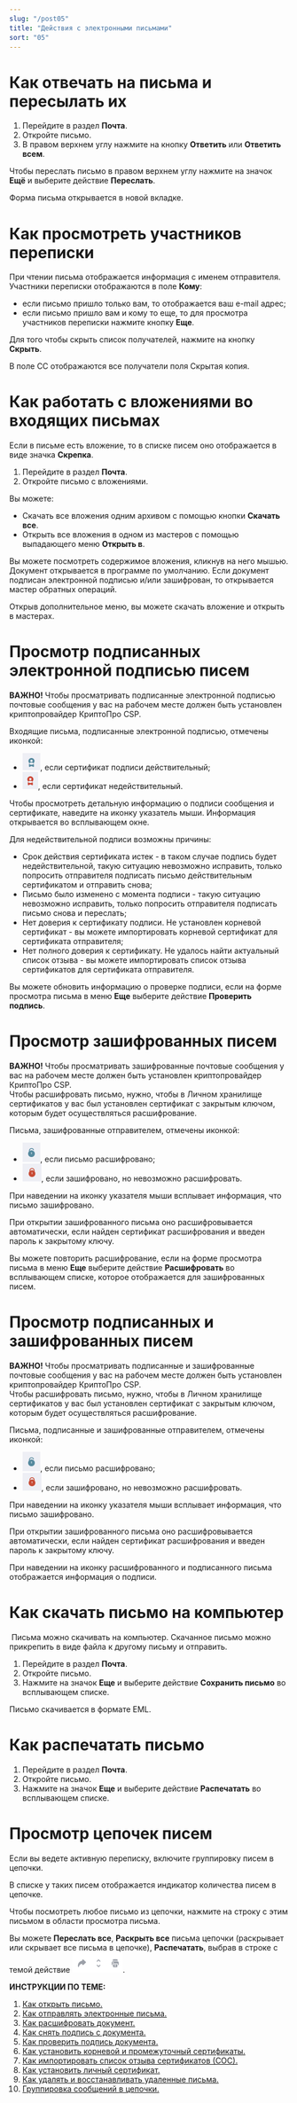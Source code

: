 ```yaml
---
slug: "/post05"
title: "Действия с электронными письмами"
sort: "05"
---
```


# Как отвечать на письма  и пересылать их

1. Перейдите в раздел **Почта**.
2. Откройте письмо.
3. В правом верхнем углу нажмите на кнопку **Ответить** или **Ответить всем**.  

Чтобы переслать письмо в правом верхнем углу нажмите на значок  **Ещё**  и выберите действие **Переслать**.

Форма письма открывается в новой вкладке.  

# Как просмотреть участников переписки

При чтении письма отображается информация с именем отправителя.  
Участники переписки отображаются в поле **Кому**: 
- если письмо пришло только вам, то отображается ваш e-mail адрес;
- если письмо пришло вам и кому то еще, то для просмотра участников переписки нажмите кнопку **Еще**. 
 
Для того чтобы скрыть список получателей, нажмите на кнопку **Скрыть**.

В поле CC отображаются все получатели поля Скрытая копия. 

# Как работать с вложениями во входящих письмах

Если в письме есть вложение, то в списке писем оно отображается в виде значка **Скрепка**.  

1. Перейдите в раздел **Почта**.
2. Откройте письмо с вложениями.   

Вы можете:
- Скачать все вложения одним архивом с помощью кнопки **Скачать все**.  
- Открыть все вложения в одном из мастеров с помощью выпадающего меню **Открыть в**.

Вы можете посмотреть содержимое вложения, кликнув на него мышью. Документ открывается в программе по умолчанию. Если документ подписан электронной подписью и/или зашифрован, то открывается мастер обратных операций.  

Открыв дополнительное меню, вы можете скачать вложение и открыть в мастерах.  

# Просмотр подписанных электронной подписью писем  

**ВАЖНО!**  Чтобы просматривать подписанные электронной подписью почтовые сообщения у вас на рабочем месте должен быть установлен криптопровайдер КриптоПро CSP.

Входящие письма, подписанные электронной подписью, отмечены иконкой:

- ![valid-sign-cert.png](./images/valid-sign-cert.png "Действительный"), если сертификат подписи действительный;
- ![invalid-sign-cert.png](./images/invalid-sign-cert.png "Недействительный"), если сертификат недействительный.

Чтобы просмотреть детальную информацию о подписи сообщения и сертификате, наведите на иконку указатель мыши. Информация открывается во всплывающем окне. 

Для недействительной подписи возможны причины:
- Срок действия сертификата истек - в таком случае подпись будет недействительной, такую ситуацию невозможно исправить, только попросить отправителя подписать письмо действительным сертификатом и отправить снова;  
- Письмо было изменено с момента подписи - такую ситуацию невозможно исправить, только попросить отправителя подписать письмо снова и переслать;   
- Нет доверия к сертификату подписи. Не установлен корневой сертификат - вы можете импортировать корневой сертификат для сертификата отправителя; 
- Нет полного доверия к сертификату. Не удалось найти актуальный список отзыва - вы можете  импортировать список отзыва сертификатов для сертификата отправителя.
  
Вы можете обновить информацию о проверке подписи, если на форме просмотра письма в меню **Еще** выберите действие **Проверить подпись**.

# Просмотр зашифрованных писем  

**ВАЖНО!**  Чтобы просматривать зашифрованные почтовые сообщения у вас на рабочем месте должен быть установлен криптопровайдер КриптоПро CSP.  
Чтобы расшифровать письмо, нужно, чтобы в Личном хранилище сертификатов у вас был установлен сертификат с закрытым ключом, которым будет осуществляться расшифрование. 

Письма, зашифрованные отправителем, отмечены иконкой:

- ![uncipher-mail.png](./images/uncipher-mail.png "Расшифровано"), если письмо расшифровано;
- ![cipher-mail.png](./images/cipher-mail.png "Невозможно расшифровать"), если зашифровано, но невозможно расшифровать.

При наведении на иконку указателя мыши всплывает информация, что письмо зашифровано. 

При открытии зашифрованного письма оно расшифровывается автоматически, если найден сертификат расшифрования и введен пароль к закрытому ключу.

Вы можете повторить расшифрование, если на форме просмотра письма в меню **Еще** выберите действие **Расшифровать** во всплывающем списке, которое отображается для зашифрованных писем.    

# Просмотр подписанных и зашифрованных писем  

**ВАЖНО!**  Чтобы просматривать подписанные и зашифрованные почтовые сообщения у вас на рабочем месте должен быть установлен криптопровайдер КриптоПро CSP.  
Чтобы расшифровать письмо, нужно, чтобы в Личном хранилище сертификатов у вас был установлен сертификат с закрытым ключом, которым будет осуществляться расшифрование.  


Письма, подписанные и зашифрованные отправителем, отмечены иконкой:

- ![uncipher-mail.png](./images/uncipher-mail.png "Расшифровано"), если письмо расшифровано;
- ![cipher-mail.png](./images/cipher-mail.png "Невозможно расшифровать"), если зашифровано, но невозможно расшифровать.

При наведении на иконку указателя мыши всплывает информация, что письмо зашифровано. 

При открытии зашифрованного письма оно расшифровывается автоматически, если найден сертификат расшифрования и введен пароль к закрытому ключу.

При наведении на иконку расшифрованного и подписанного письма отображается информация о подписи.

# Как скачать письмо на компьютер
​
Письма можно скачивать на компьютер. Скачанное письмо можно прикрепить в виде файла к другому письму и отправить.

1. Перейдите в раздел **Почта**.
2. Откройте письмо.
3. Нажмите на значок **Еще** и выберите действие **Сохранить письмо** во всплывающем списке.

Письмо скачивается в формате EML.

# Как распечатать письмо 

1. Перейдите в раздел **Почта**.
2. Откройте письмо.
3. Нажмите на значок **Еще** и выберите действие **Распечатать** во всплывающем списке.  

# Просмотр цепочек писем 

Если вы ведете активную переписку, включите группировку писем в цепочки.    

В списке у таких писем отображается индикатор количества писем в цепочке.  

Чтобы посмотреть любое письмо из цепочки, нажмите на строку с этим письмом в области просмотра письма.   

Вы можете **Переслать все**, **Раскрыть все** письма цепочки (раскрывает или скрывает все письма в цепочке), **Распечатать**, выбрав в строке с темой действие  ![chain-menu.png](./images/chain-menu.png "Меню действий для цепочки писем").   

**ИНСТРУКЦИИ ПО ТЕМЕ:**  
1. [Как открыть письмо.](https://docs.cryptoarm.ru/06-v3.2-Beta/003-mail/view-mail)  
2. [Как отправлять электронные письма.](https://docs.cryptoarm.ru/06-v3.2-Beta/003-mail/send-mail)  
3. [Как расшифровать документ.](https://docs.cryptoarm.ru/06-v3.2-Beta/004-documents/decrypt)   
4. [Как снять подпись с документа.](https://docs.cryptoarm.ru/06-v3.2-Beta/004-documents/remove-sign)   
5. [Как проверить подпись документа.](https://docs.cryptoarm.ru/06-v3.2-Beta/004-documents/verify)   
6. [Как установить корневой и промежуточный сертификаты.](https://docs.cryptoarm.ru/06-v3.2-Beta/008-certs/import-UC-certs)  
7. [Как импортировать список отзыва сертификатов (СОС).](https://docs.cryptoarm.ru/06-v3.2-Beta/008-certs/import-crl)  
8. [Как установить личный сертификат.](https://docs.cryptoarm.ru/06-v3.2-Beta/008-certs/import-my-cert)  
9. [Как удалять и восстанавливать удаленные письма.](https://docs.cryptoarm.ru/06-v3.2-Beta/003-mail/delete-mail)  
10. [Группировка сообщений в цепочки.](https://docs.cryptoarm.ru/06-v3.2-Beta/003-mail/chain-mail)  